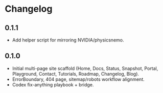 # Changelog

## 0.1.1

- Add helper script for mirroring NVIDIA/physicsnemo.

## 0.1.0

- Initial multi-page site scaffold (Home, Docs, Status, Snapshot, Portal, Playground, Contact, Tutorials, Roadmap, Changelog, Blog).
- ErrorBoundary, 404 page, sitemap/robots workflow alignment.
- Codex fix-anything playbook + bridge.
